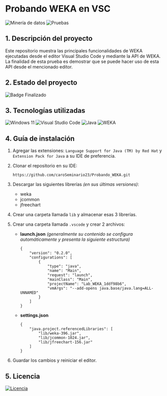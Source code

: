 # Probando WEKA en VSC
![Minería de datos](https://img.shields.io/badge/Minería%20de%20Datos-38BCAC)
![Pruebas](https://img.shields.io/badge/Pruebas-50BC38)

## 1. Descripción del proyecto
Este repositorio muestra las principales funcionalidades de WEKA ejecutadas desde el editor Visual Studio Code y mediante la API de WEKA. La finalidad de esta prueba es demostrar que se puede hacer uso de esta API desde el mencionado editor.

## 2. Estado del proyecto
![Badge Finalizado](https://img.shields.io/badge/STATUS-FINALIZADO-green)

## 3. Tecnologías utilizadas
![Windows 11](https://img.shields.io/badge/Windows%2011-%230079d5.svg?style=for-the-badge&logo=Windows%2011&logoColor=white)
![Visual Studio Code](https://img.shields.io/badge/Visual%20Studio%20Code-217346.svg?style=for-the-badge&logo=visual-studio-code&logoColor=white)
![Java](https://img.shields.io/badge/java-%23ED8B00.svg?style=for-the-badge&logo=openjdk&logoColor=white)
![WEKA](https://img.shields.io/badge/weka-F2C811?style=for-the-badge&logo=powerbi&logoColor=black)

## 4. Guía de instalación
1. Agregar las extensiones: ```Language Support for Java (TM) by Red Hat``` y ```Extension Pack for Java``` a su IDE de preferencia.

2. Clonar el repositorio en su IDE:
    ```
    https://github.com/caroSeminario23/Probando_WEKA.git
    ```

3. Descargar las siguientes librerías *(en sus últimas versiones)*:
    - weka
    - jcommon
    - jfreechart

4. Crear una carpeta llamada ```lib``` y almacenar esas 3 librerías.

5. Crear una carpeta llamada ```.vscode``` y crear 2 archivos:
    - **launch.json** *(generalmente su contenido se configura automáticamente y presenta la siguiente estructura)*
        ```
        {
            "version": "0.2.0",
            "configurations": [
                {
                    "type": "java",
                    "name": "Main",
                    "request": "launch",
                    "mainClass": "Main",
                    "projectName": "Lab_WEKA_1ddf98b6",
                    "vmArgs": "--add-opens java.base/java.lang=ALL-UNNAMED"
                }
            ]
        }
        ```

    - **settings.json**
        ```
        {
            "java.project.referencedLibraries": [
                "lib/weka-396.jar",
                "lib/jcommon-1024.jar",
                "lib/jfreechart-156.jar"
            ]
        }
        ```

6. Guardar los cambios y reiniciar el editor.

## 5. Licencia
[![Licencia](https://img.shields.io/github/license/Ileriayo/markdown-badges?style=for-the-badge)](./LICENSE)